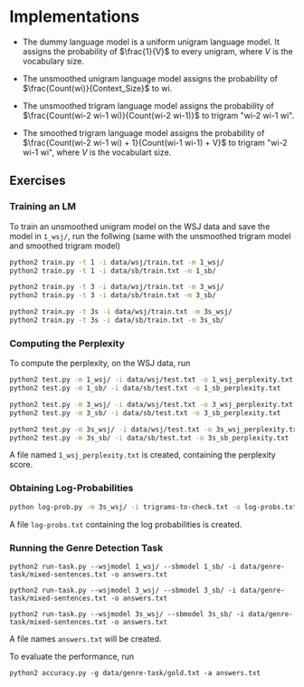 # Implementations

* The dummy language model is a uniform unigram language model. It assigns the probability of $\frac{1}{V}$ to every unigram, where $V$ is the vocabulary size.

* The unsmoothed unigram language model assigns the probability of $\frac{Count(wi)}{Context_Size}$ to wi.

* The unsmoothed trigram language model assigns the probability of $\frac{Count(wi-2 wi-1 wi)}{Count(wi-2 wi-1)}$ to trigram "wi-2 wi-1 wi".

* The smoothed trigram language model assigns the probability of $\frac{Count(wi-2 wi-1 wi) + 1}{Count(wi-1 wi-1) + V}$ to trigram "wi-2 wi-1 wi", where $V$ is the vocabulart size.

## Exercises

### Training an LM

To train an unsmoothed unigram model on the WSJ data and save the model in `1_wsj/`, run the follwing
(same with the unsmoothed trigram model and smoothed trigram model)
```bash
python2 train.py -t 1 -i data/wsj/train.txt -m 1_wsj/
python2 train.py -t 1 -i data/sb/train.txt -m 1_sb/

python2 train.py -t 3 -i data/wsj/train.txt -m 3_wsj/
python2 train.py -t 3 -i data/sb/train.txt -m 3_sb/

python2 train.py -t 3s -i data/wsj/train.txt -m 3s_wsj/
python2 train.py -t 3s -i data/sb/train.txt -m 3s_sb/
```

### Computing the Perplexity

To compute the perplexity, on the WSJ data, run

```bash
python2 test.py -m 1_wsj/ -i data/wsj/test.txt -o 1_wsj_perplexity.txt
python2 test.py -m 1_sb/ -i data/sb/test.txt -o 1_sb_perplexity.txt

python2 test.py -m 3_wsj/ -i data/wsj/test.txt -o 3_wsj_perplexity.txt
python2 test.py -m 3_sb/ -i data/sb/test.txt -o 3_sb_perplexity.txt

python2 test.py -m 3s_wsj/ -i data/wsj/test.txt -o 3s_wsj_perplexity.txt
python2 test.py -m 3s_sb/ -i data/sb/test.txt -o 3s_sb_perplexity.txt
```

A file named `1_wsj_perplexity.txt` is created, containing the perplexity score.

### Obtaining Log-Probabilities

```bash
python log-prob.py -m 3s_wsj/ -i trigrams-to-check.txt -o log-probs.txt
```

A file `log-probs.txt` containing the log probabilities is created.

### Running the Genre Detection Task

```
python2 run-task.py --wsjmodel 1_wsj/ --sbmodel 1_sb/ -i data/genre-task/mixed-sentences.txt -o answers.txt

python2 run-task.py --wsjmodel 3_wsj/ --sbmodel 3_sb/ -i data/genre-task/mixed-sentences.txt -o answers.txt

python2 run-task.py --wsjmodel 3s_wsj/ --sbmodel 3s_sb/ -i data/genre-task/mixed-sentences.txt -o answers.txt
```

A file names `answers.txt` will be created.

To evaluate the performance, run

```
python2 accuracy.py -g data/genre-task/gold.txt -a answers.txt
```
